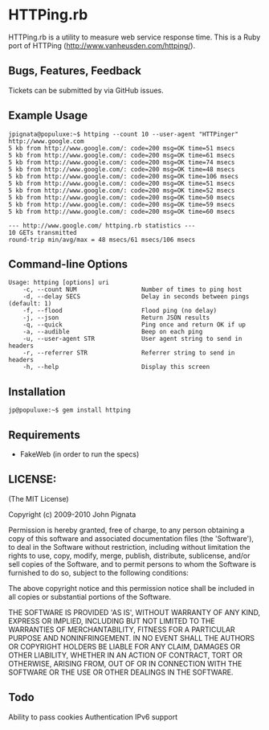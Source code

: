 # HTTPing.rb

HTTPing.rb is a utility to measure web service response time. This is a Ruby port of HTTPing (http://www.vanheusden.com/httping/).

## Bugs, Features, Feedback

Tickets can be submitted by via GitHub issues.

## Example Usage

    jpignata@populuxe:~$ httping --count 10 --user-agent "HTTPinger" http://www.google.com
    5 kb from http://www.google.com/: code=200 msg=OK time=51 msecs
    5 kb from http://www.google.com/: code=200 msg=OK time=61 msecs
    5 kb from http://www.google.com/: code=200 msg=OK time=74 msecs
    5 kb from http://www.google.com/: code=200 msg=OK time=48 msecs
    5 kb from http://www.google.com/: code=200 msg=OK time=106 msecs
    5 kb from http://www.google.com/: code=200 msg=OK time=51 msecs
    5 kb from http://www.google.com/: code=200 msg=OK time=52 msecs
    5 kb from http://www.google.com/: code=200 msg=OK time=50 msecs
    5 kb from http://www.google.com/: code=200 msg=OK time=59 msecs
    5 kb from http://www.google.com/: code=200 msg=OK time=60 msecs
    
    --- http://www.google.com/ httping.rb statistics ---
    10 GETs transmitted
    round-trip min/avg/max = 48 msecs/61 msecs/106 msecs


## Command-line Options

    Usage: httping [options] uri
        -c, --count NUM                  Number of times to ping host
        -d, --delay SECS                 Delay in seconds between pings (default: 1)
        -f, --flood                      Flood ping (no delay)
        -j, --json                       Return JSON results
        -q, --quick                      Ping once and return OK if up
        -a, --audible                    Beep on each ping
        -u, --user-agent STR             User agent string to send in headers
        -r, --referrer STR               Referrer string to send in headers
        -h, --help                       Display this screen

## Installation

    jp@populuxe:~$ gem install httping

## Requirements

- FakeWeb (in order to run the specs)

## LICENSE:

(The MIT License)

Copyright (c) 2009-2010 John Pignata

Permission is hereby granted, free of charge, to any person obtaining
a copy of this software and associated documentation files (the
'Software'), to deal in the Software without restriction, including
without limitation the rights to use, copy, modify, merge, publish,
distribute, sublicense, and/or sell copies of the Software, and to
permit persons to whom the Software is furnished to do so, subject to
the following conditions:

The above copyright notice and this permission notice shall be
included in all copies or substantial portions of the Software.

THE SOFTWARE IS PROVIDED 'AS IS', WITHOUT WARRANTY OF ANY KIND,
EXPRESS OR IMPLIED, INCLUDING BUT NOT LIMITED TO THE WARRANTIES OF
MERCHANTABILITY, FITNESS FOR A PARTICULAR PURPOSE AND NONINFRINGEMENT.
IN NO EVENT SHALL THE AUTHORS OR COPYRIGHT HOLDERS BE LIABLE FOR ANY
CLAIM, DAMAGES OR OTHER LIABILITY, WHETHER IN AN ACTION OF CONTRACT,
TORT OR OTHERWISE, ARISING FROM, OUT OF OR IN CONNECTION WITH THE
SOFTWARE OR THE USE OR OTHER DEALINGS IN THE SOFTWARE.

## Todo

Ability to pass cookies
Authentication
IPv6 support
